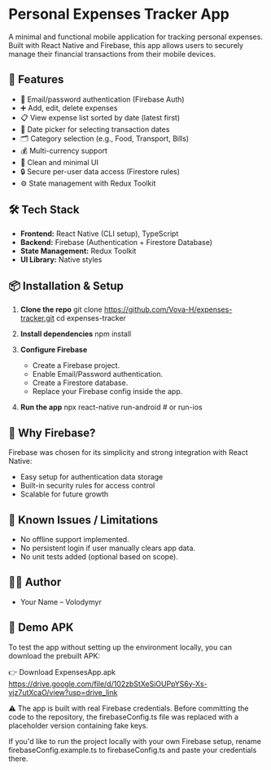 # Personal Expenses Tracker App

A minimal and functional mobile application for tracking personal expenses. Built with React Native and Firebase, this app allows users to securely manage their financial transactions from their mobile devices.

## 🚀 Features

- 🔐 Email/password authentication (Firebase Auth)
- ➕ Add, edit, delete expenses
- 📋 View expense list sorted by date (latest first)
- 📅 Date picker for selecting transaction dates
- 🗂️ Category selection (e.g., Food, Transport, Bills)
- 💰 Multi-currency support
- 🎨 Clean and minimal UI
- 🔒 Secure per-user data access (Firestore rules)
- ⚙️ State management with Redux Toolkit

## 🛠️ Tech Stack

- **Frontend:** React Native (CLI setup), TypeScript
- **Backend:** Firebase (Authentication + Firestore Database)
- **State Management:** Redux Toolkit
- **UI Library:** Native styles

## 📦 Installation & Setup

1. **Clone the repo**
   git clone https://github.com/Vova-H/expenses-tracker.git
   cd expenses-tracker
   

2. **Install dependencies**
   npm install

3. **Configure Firebase**
   - Create a Firebase project.
   - Enable Email/Password authentication.
   - Create a Firestore database.
   - Replace your Firebase config inside the app.

4. **Run the app**
   npx react-native run-android # or run-ios

## 🤔 Why Firebase?

Firebase was chosen for its simplicity and strong integration with React Native:
- Easy setup for authentication data storage
- Built-in security rules for access control
- Scalable for future growth

## 🧪 Known Issues / Limitations

- No offline support implemented.
- No persistent login if user manually clears app data.
- No unit tests added (optional based on scope).

## 👨‍💻 Author
- Your Name – Volodymyr

## 📲 Demo APK
To test the app without setting up the environment locally, you can download the prebuilt APK:

👉 Download ExpensesApp.apk
https://drive.google.com/file/d/102zbStXeSiOUPpYS6y-Xs-vjz7utXcaO/view?usp=drive_link

⚠️ The app is built with real Firebase credentials. Before committing the code to the repository, the firebaseConfig.ts file was replaced with a placeholder version containing fake keys.

If you'd like to run the project locally with your own Firebase setup, rename firebaseConfig.example.ts to firebaseConfig.ts and paste your credentials there.
